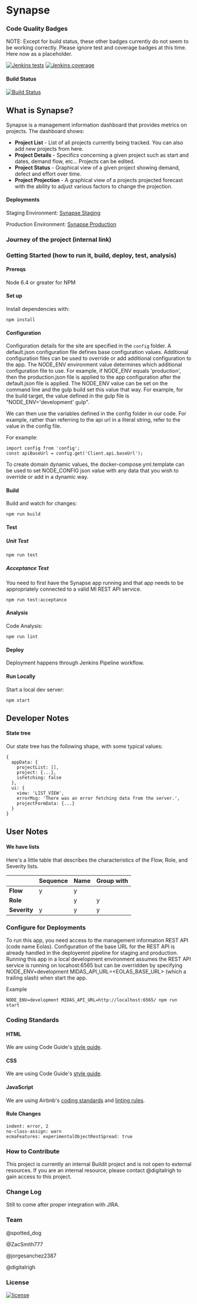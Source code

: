 # Synapse

### Code Quality Badges
NOTE: Except for build status, these other badges currently do not seem to be working correctly. Please ignore test and coverage badges at this time. Here now as a placeholder.

[![Jenkins tests](https://img.shields.io/jenkins/t/https/jenkins.qa.ubuntu.com/precise-desktop-amd64_default.svg?maxAge=2592000)](http://jenkins.riglet:9000/jenkins/job/synapse-staging-pipeline/) [![Jenkins coverage](https://img.shields.io/jenkins/c/https/jenkins.qa.ubuntu.com/address-book-service-utopic-i386-ci.svg?maxAge=2592000)](http://jenkins.riglet:9000/jenkins/job/synapse-staging-pipeline/)

#### Build Status
[![Build Status](http://jenkins.riglet:9000/jenkins/buildStatus/icon?job=synapse-staging-pipeline)](http://jenkins.riglet:9000/jenkins/job/synapse-staging-pipeline/)

## What is Synapse?
Synapse is a management information dashboard that provides metrics on projects.
The dashboard shows:
- **Project List** - List of all projects currently being tracked. You can also
add new projects from here.
- **Project Details** - Specifics concerning a given project such as start and
dates, demand flow, etc... Projects can be edited.
- **Project Status** - Graphical view of a given project showing demand, defect
and effort over time.
- **Project Projection** - A graphical view of a projects projected forecast with
the ability to adjust various factors to change the projection.

#### Deployments
Staging Environment: [Synapse Staging](http://synapse.staging.buildit.tools)

Production Environment: [Synapse Production](http://synapse.buildit.tools)

### Journey of the project (internal link)

### Getting Started (how to run it, build, deploy, test, analysis)
#### Prereqs
Node 6.4 or greater for NPM

#### Set up
Install dependencies with:
```
npm install
```

#### Configuration
Configuration details for the site are specified in the `config` folder. A default.json configuration file defines base configuration values. Additional configuration files can be used to override or add additional configuration to the app. The NODE_ENV environment value determines which additional configuration file to use. For example, if NODE_ENV equals 'production', then the production.json file is applied to the app configuration after the default.json file is applied. The NODE_ENV value can be set on the command line and the gulp build set this value that way. For example, for the build target, the value defined in the gulp file is "NODE_ENV='development' gulp".

We can then use the variables defined in the config folder in our code. For example, rather than referring to the api url in a literal string, refer to the value in the config file.

For example:
```
import config from 'config';
const apiBaseUrl = config.get('Client.api.baseUrl');
```

To create domain dynamic values, the docker-compose.yml.template can be used to set NODE_CONFIG json value with any data that you wish to override or add in a dynamic way.

#### Build
Build and watch for changes:
```
npm run build
```
#### Test
##### Unit Test
```
npm run test
```

##### Acceptance Test
You need to first have the Synapse app running and that app needs to be appropriately connected to a valid MI REST API service.
```
npm run test:acceptance
```

#### Analysis
Code Analysis:
```
npm run lint
```
#### Deploy
Deployment happens through Jenkins Pipeline workflow.

#### Run Locally
Start a local dev server:
```
npm start
```

## Developer Notes
#### State tree
Our state tree has the following shape, with some typical values:

```
{
  appData: {
    projectList: [],
    project: {...},
    isFetching: false
  },
  ui: {
    view: 'LIST_VIEW',
    errorMsg: 'There was an error fetching data from the server.',
    projectFormData: {...}
  }
}
```

## User Notes
#### We have lists
Here's a little table that describes the characteristics of the Flow, Role, and Severity lists.

|            |Sequence   |Name   |Group with|
|------------|-----------|-------|----------|
|**Flow**    |y          |y      |          |
|**Role**    |           |y      |y         |
|**Severity**|y          |y      |y         |

### Configure for Deployments
To run this app, you need access to the management information REST API (code name Eolas). Configuration of the base URL for the REST API is already handled in the deployemnt pipeline for staging and production. Running this app in a local development environment assumes the REST API service is running on locahost:6565 but can be overridden by specifying NODE_ENV=development MIDAS_API_URL=<EOLAS_BASE_URL> (which a trailing slash) when start the app.

Example
```
NODE_ENV=development MIDAS_API_URL=http://localhost:6565/ npm run start
```

### Coding Standards
#### HTML
We are using Code Guide's [style guide](http://codeguide.co/#html).
#### CSS
We are using Code Guide's [style guide](http://codeguide.co/#css).
#### JavaScript
We are using Airbnb's [coding standards](https://github.com/airbnb/javascript) and [linting rules](https://www.npmjs.com/package/eslint-config-airbnb).

#### Rule Changes
```
indent: error, 2
no-class-assign: warn
ecmaFeatures: experimentalObjectRestSpread: true
```

### How to Contribute
This project is currently an internal Buildit project and is not open to external resources. If you are an internal resource, please contact @digitalrigh to gain access to this project.

### Change Log
Still to come after proper integration with JIRA.

### Team
@spotted_dog

@ZacSmith777

@jorgesanchez2387

@digitalrigh

### License
[![license](https://img.shields.io/github/license/mashape/apistatus.svg?maxAge=2592000)](http://doge.mit-license.org)
